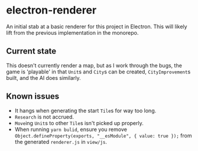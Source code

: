 # electron-renderer

An initial stab at a basic renderer for this project in Electron. This will likely lift from the previous implementation in the monorepo.

## Current state

This doesn't currently render a map, but as I work through the bugs, the game is 'playable' in that `Unit`s and `City`s can be created, `CityImprovement`s built, and the AI does similarly.

## Known issues

- It hangs when generating the start `Tile`s for way too long.
- `Research` is not accrued.
- `Move`ing `Unit`s to other `Tile`s isn't picked up properly.
- When running `yarn bulid`, ensure you remove `Object.defineProperty(exports, "__esModule", { value: true });` from the generated `renderer.js` in `view/js`.
